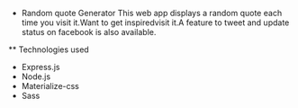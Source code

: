 * Random quote Generator
This web app displays a random quote each time you visit it.Want to get inspiredvisit it.A feature to tweet and update status on facebook is also available.

** Technologies used
* Express.js
* Node.js
* Materialize-css
* Sass
